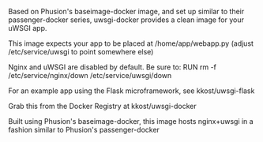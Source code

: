 Based on Phusion's baseimage-docker image, and set up similar to their passenger-docker series, uwsgi-docker provides a clean image for your uWSGI app.

This image expects your app to be placed at /home/app/webapp.py (adjust /etc/service/uwsgi to point somewhere else)

Nginx and uWSGI are disabled by default. Be sure to:
RUN rm -f /etc/service/nginx/down /etc/service/uwsgi/down

For an example app using the Flask microframework, see kkost/uwsgi-flask

Grab this from the Docker Registry at kkost/uwsgi-docker

Built using Phusion's baseimage-docker, this image hosts nginx+uwsgi in a fashion similar to Phusion's passenger-docker
